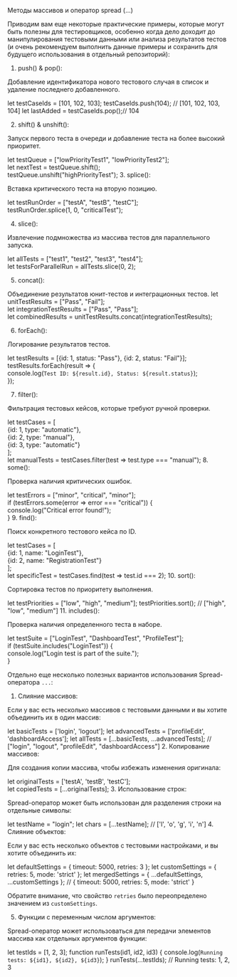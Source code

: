 Методы массивов и оператор spread (...)

Приводим вам еще некоторые практические примеры, которые могут быть полезны для тестировщиков, особенно когда дело доходит до манипулирования тестовыми данными
или анализа результатов тестов (и очень рекомендуем выполнить данные примеры и сохранить для будущего использования в отдельный репозиторий):

1. push() & pop():

Добавление идентификатора нового тестового случая в список и удаление последнего добавленного.

   let testCaseIds = [101, 102, 103];
   testCaseIds.push(104); // [101, 102, 103, 104]
   let lastAdded = testCaseIds.pop();// 104
   
2. shift() & unshift():

Запуск первого теста в очереди и добавление теста на более высокий приоритет.

 let testQueue = ["lowPriorityTest1", "lowPriorityTest2"];<br> let nextTest = testQueue.shift(); <br> testQueue.unshift("highPriorityTest");
3. splice():

Вставка критического теста на вторую позицию.

 let testRunOrder = ["testA", "testB", "testC"];<br> testRunOrder.splice(1, 0, "criticalTest");
 
4. slice():

Извлечение подмножества из массива тестов для параллельного запуска.

  let allTests = ["test1", "test2", "test3", "test4"];<br>   let testsForParallelRun = allTests.slice(0, 2);


5. concat():

Объединение результатов юнит-тестов и интеграционных тестов.
   let unitTestResults = ["Pass", "Fail"];<br>   let integrationTestResults = ["Pass", "Pass"];<br>   let combinedResults = unitTestResults.concat(integrationTestResults);


6. forEach():

Логирование результатов тестов.

   let testResults = [{id: 1, status: "Pass"}, {id: 2, status: "Fail"}];<br>   testResults.forEach(result => {<br>      console.log(`Test ID: ${result.id}, Status: ${result.status}`);<br>   });

7. filter():

Фильтрация тестовых кейсов, которые требуют ручной проверки.


   let testCases = [<br>       {id: 1, type: "automatic"},<br>       {id: 2, type: "manual"},<br>       {id: 3, type: "automatic"}<br>   ];<br>   let manualTests = testCases.filter(test => test.type === "manual");
8. some():

Проверка наличия критических ошибок.


   let testErrors = ["minor", "critical", "minor"];<br>   if (testErrors.some(error => error === "critical")) {<br>       console.log("Critical error found!");<br>   }
9. find():

Поиск конкретного тестового кейса по ID.


   let testCases = [<br>       {id: 1, name: "LoginTest"},<br>       {id: 2, name: "RegistrationTest"}<br>   ];<br>   let specificTest = testCases.find(test => test.id === 2);
10. sort():

Сортировка тестов по приоритету выполнения.


   let testPriorities = ["low", "high", "medium"];
   testPriorities.sort(); // ["high", "low", "medium"]
11. includes():

Проверка наличия определенного теста в наборе.


   let testSuite = ["LoginTest", "DashboardTest", "ProfileTest"];<br>   if (testSuite.includes("LoginTest")) {<br>       console.log("Login test is part of the suite.");<br>   }



Отдельно еще несколько полезных вариантов использования Spread-оператора `...`:



1. Слияние массивов:

Если у вас есть несколько массивов с тестовыми данными и вы хотите объединить их в один массив:


   let basicTests = ['login', 'logout'];
   let advancedTests = ['profileEdit', 'dashboardAccess'];
   let allTests = [...basicTests, ...advancedTests]; // ["login", "logout", "profileEdit", "dashboardAccess"]
2. Копирование массивов:

Для создания копии массива, чтобы избежать изменения оригинала:


   let originalTests = ['testA', 'testB', 'testC'];<br>   let copiedTests = [...originalTests];
3. Использование строк:

Spread-оператор может быть использован для разделения строки на отдельные символы:


   let testName = "login";
   let chars = [...testName]; // ['l', 'o', 'g', 'i', 'n']
4. Слияние объектов:

Если у вас есть несколько объектов с тестовыми настройками, и вы хотите объединить их:


   let defaultSettings = { timeout: 5000, retries: 3 };
   let customSettings = { retries: 5, mode: 'strict' };
   let mergedSettings = { ...defaultSettings, ...customSettings };
   // { timeout: 5000, retries: 5, mode: 'strict' }

Обратите внимание, что свойство `retries` было переопределено значением из `customSettings`.



5. Функции с переменным числом аргументов:

Spread-оператор может использоваться для передачи элементов массива как отдельных аргументов функции:


   let testIds = [1, 2, 3];
   function runTests(id1, id2, id3) {
       console.log(`Running tests: ${id1}, ${id2}, ${id3}`);
   }
   runTests(...testIds); // Running tests: 1, 2, 3
